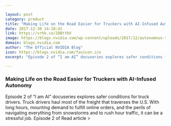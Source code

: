 ```yaml
---

layout: post
category: product
title: "Making Life on the Road Easier for Truckers with AI-Infused Autonomy"
date: 2017-12-30 14:18:41
link: https://vrhk.co/2DBttbV
image: https://blogs.nvidia.com/wp-content/uploads/2017/12/autonomous-truck-paccar-nvidia.png
domain: blogs.nvidia.com
author: "The Official NVIDIA Blog"
icon: https://blogs.nvidia.com/favicon.ico
excerpt: "Episode 2 of “I am AI” docuseries explores safer conditions for truck drivers. Truck drivers haul most of the freight that traverses the U.S. With long hours, mounting demand to fulfill online orders, and the perils of navigating everything from snowstorms and to rush hour traffic, it can be a stressful job. Episode 2 of Read article &gt;"

---
```


### Making Life on the Road Easier for Truckers with AI-Infused Autonomy

Episode 2 of “I am AI” docuseries explores safer conditions for truck drivers. Truck drivers haul most of the freight that traverses the U.S. With long hours, mounting demand to fulfill online orders, and the perils of navigating everything from snowstorms and to rush hour traffic, it can be a stressful job. Episode 2 of Read article &gt;
